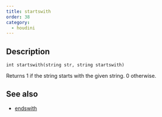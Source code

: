 ```yaml
---
title: startswith
order: 38
category:
  - houdini
---
```


## Description

`int startswith(string str, string startswith)`

Returns 1 if the string starts with the given string. 0 otherwise.

## See also

- [endswith](endswith.html)
